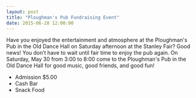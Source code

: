 ```yaml
---
layout: post
title: "Ploughman's Pub Fundraising Event"
date: 2015-06-28 12:00:00
---
```


Have you enjoyed the entertainment and atmosphere at the Ploughman's Pub in the Old Dance Hall on Saturday afternoon at the Stanley Fair? Good news! You don’t have to wait until fair time to enjoy the pub again. On Saturday, May 30 from 3:00 to 8:00 come to the Ploughman's Pub in the Old Dance Hall for good music, good friends, and good fun!
<!--end-excerpt-->
- Admission $5.00
- Cash Bar
- Snack Food